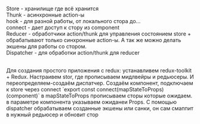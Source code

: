 Store -  хранилище где всё хранится
<br>
Thunk - асинхронные action-ы
<br>
hook - для разной работы, от локального стора до...
<br>
connect - дает доступ к стору из component
<br>
Reducer - обработчики action/thunk для управления состоянием store + обрабатывают только синхронные action-ы. А так же можно делать экшены для работы со стором.
<br>
Dispatcher - для обработки action/thunk для reducer


<br>
Для создания простого приложения с redux: устанавливем redux-toolkit + Redux. Настраивем stor,
где прописываем мидлвейры и редьюсеры. И переопределяем-создаём диспатчер.
Создаём компонент, подключаем к store через connect `export const connect(mapStateToProps)(component)` в mapStateToProps 
прописываем сторы которые ожидаем. в параметре компонента указываем ожиданеи Props.
С помощью dispatcher обрабатываем созданные экшены или санки, он сам смаппит в нужный редьюсер и обновит стор